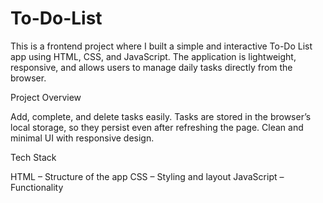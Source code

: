# To-Do-List
This is a frontend project where I built a simple and interactive To-Do List app using HTML, CSS, and JavaScript. The application is lightweight, responsive, and allows users to manage daily tasks directly from the browser.

Project Overview

Add, complete, and delete tasks easily.
Tasks are stored in the browser’s local storage, so they persist even after refreshing the page.
Clean and minimal UI with responsive design.

Tech Stack

HTML – Structure of the app
CSS – Styling and layout
JavaScript – Functionality
